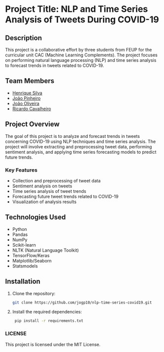 # Project Title: NLP and Time Series Analysis of Tweets During COVID-19

## Description
This project is a collaborative effort by three students from FEUP for the curricular unit CAC (Machine Learning Complements). The project focuses on performing natural language processing (NLP) and time series analysis to forecast trends in tweets related to COVID-19.

## Team Members
- [Henrique Silva](https://github.com/student1)
- [João Pinheiro](https://github.com/student2)
- [João Oliveira](https://github.com/student3)
- [Ricardo Cavalheiro](https://github.com/student4)

## Project Overview
The goal of this project is to analyze and forecast trends in tweets concerning COVID-19 using NLP techniques and time series analysis. The project will involve extracting and preprocessing tweet data, performing sentiment analysis, and applying time series forecasting models to predict future trends.

### Key Features
- Collection and preprocessing of tweet data
- Sentiment analysis on tweets
- Time series analysis of tweet trends
- Forecasting future tweet trends related to COVID-19
- Visualization of analysis results

## Technologies Used
- Python
- Pandas
- NumPy
- Scikit-learn
- NLTK (Natural Language Toolkit)
- TensorFlow/Keras
- Matplotlib/Seaborn
- Statsmodels

## Installation
1. Clone the repository:
   ```bash
   git clone https://github.com/jogp10/nlp-time-series-covid19.git

2. Install the required dependencies:
   ```bash
    pip install -r requirements.txt
    ```


### LICENSE
This project is licensed under the MIT License.

